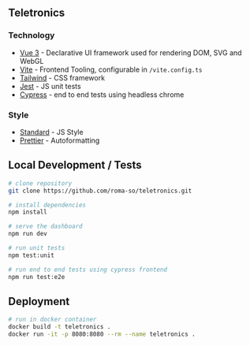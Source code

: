 ## Teletronics
### Technology

- [Vue 3](https://v3.vuejs.org/) - Declarative UI framework used for rendering DOM, SVG and WebGL
- [Vite](https://vitejs.dev/) - Frontend Tooling, configurable in `/vite.config.ts`
- [Tailwind](https://tailwindcss.com/) - CSS framework
- [Jest](https://facebook.github.io/jest/) - JS unit tests
- [Cypress](http://docs.cypress.io/) - end to end tests using headless chrome

### Style

- [Standard](https://standardjs.com/) - JS Style
- [Prettier](https://prettier.io) - Autoformatting

## Local Development / Tests

```bash
# clone repository
git clone https://github.com/roma-so/teletronics.git

# install dependencies
npm install

# serve the dashboard
npm run dev

# run unit tests
npm test:unit

# run end to end tests using cypress frontend
npm run test:e2e

```

## Deployment

```bash
# run in docker container
docker build -t teletronics .
docker run -it -p 8080:8080 --rm --name teletronics .

```
